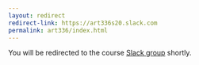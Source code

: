```yaml
---
layout: redirect
redirect-link: https://art336s20.slack.com
permalink: art336/index.html
---
```


You will be redirected to the course <a href="https://art336s20.slack.com">Slack group</a> shortly.
